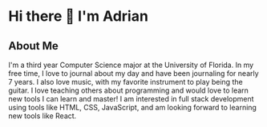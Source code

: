 # Hi there 👋 I'm Adrian
## About Me
I'm a third year Computer Science major at the University of Florida. In my free time, I love to journal about my day and have been journaling for nearly 7 years. I also love music, with my favorite instrument to play being the guitar. I love teaching others about programming and would love to learn new tools I can learn and master! I am interested in full stack development using tools like HTML, CSS, JavaScript, and am looking forward to learning new tools like React.
<!--
**adriantoby/adriantoby** is a ✨ _special_ ✨ repository because its `README.md` (this file) appears on your GitHub profile.

Here are some ideas to get you started:

- 🔭 I’m currently working on ...
- 🌱 I’m currently learning ...
- 👯 I’m looking to collaborate on ...
- 🤔 I’m looking for help with ...
- 💬 Ask me about ...
- 📫 How to reach me: ...
- 😄 Pronouns: ...
- ⚡ Fun fact: ...
-->
